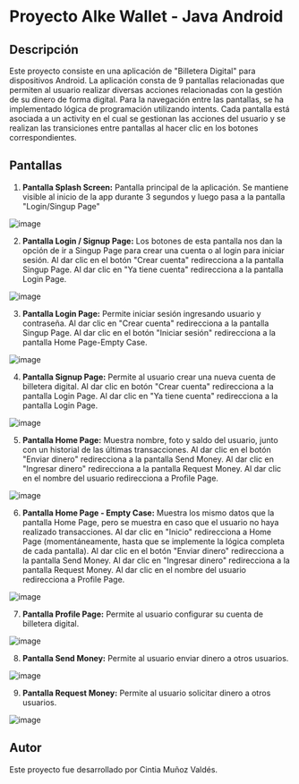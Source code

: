 # Proyecto Alke Wallet - Java Android

## Descripción
Este proyecto consiste en una aplicación de "Billetera Digital" para dispositivos Android. La aplicación consta de 9 pantallas relacionadas que permiten al usuario realizar diversas acciones relacionadas con la gestión de su dinero de forma digital. Para la navegación entre las pantallas, se ha implementado lógica de programación utilizando intents. Cada pantalla está asociada a un activity en el cual se gestionan las acciones del usuario y se realizan las transiciones entre pantallas al hacer clic en los botones correspondientes.

## Pantallas
1. **Pantalla Splash Screen:** Pantalla principal de la aplicación. Se mantiene visible al inicio de la app durante 3 segundos y luego pasa a la pantalla "Login/Singup Page"

![image](https://github.com/Cintia-MV/AlkeWalletJavaAndroid/assets/99772130/0c5e21b8-8c17-4486-9428-19f2cac24d6d)

2. **Pantalla Login / Signup Page:** Los botones de esta pantalla nos dan la opción de ir a Singup Page para crear una cuenta o al login para iniciar sesión. Al dar clic en el botón "Crear cuenta" redirecciona a la pantalla Singup Page. Al dar clic en "Ya tiene cuenta" redirecciona a la pantalla Login Page.

![image](https://github.com/Cintia-MV/AlkeWalletJavaAndroid/assets/99772130/a8d92101-ea84-46ea-ab87-f2323efcd4d5)

3. **Pantalla Login Page:** Permite iniciar sesión ingresando usuario y contraseña.  Al dar clic en "Crear cuenta" redirecciona a la pantalla Singup Page. Al dar clic en el botón "Iniciar sesión" redirecciona a la pantalla Home Page-Empty Case.

![image](https://github.com/Cintia-MV/AlkeWalletJavaAndroid/assets/99772130/9f2b50d3-7fd0-40c5-b67a-16520b5e2d96)

4. **Pantalla Signup Page:** Permite al usuario crear una nueva cuenta de billetera digital. Al dar clic en botón "Crear cuenta" redirecciona a la pantalla Login Page. Al dar clic en "Ya tiene cuenta" redirecciona a la pantalla Login Page.

![image](https://github.com/Cintia-MV/AlkeWalletJavaAndroid/assets/99772130/36ab3c24-cf4d-48e3-933e-aefedd150739)

5. **Pantalla Home Page:** Muestra nombre, foto y saldo del usuario, junto con un historial de las últimas transacciones. Al dar clic en el botón "Enviar dinero" redirecciona a la pantalla Send Money. Al dar clic en "Ingresar dinero" redirecciona a la pantalla Request Money. Al dar clic en el nombre del usuario redirecciona a Profile Page.

![image](https://github.com/Cintia-MV/AlkeWalletJavaAndroid/assets/99772130/8c529e24-6824-414b-a6d8-4700a4512c5f)

6. **Pantalla Home Page - Empty Case:** Muestra los mismo datos que la pantalla Home Page, pero se muestra en caso que el usuario no haya realizado transacciones. Al dar clic en "Inicio" redirecciona a Home Page (momentáneamente, hasta que se implemente la lógica completa de cada pantalla). Al dar clic en el botón "Enviar dinero" redirecciona a la pantalla Send Money. Al dar clic en "Ingresar dinero" redirecciona a la pantalla Request Money. Al dar clic en el nombre del usuario redirecciona a Profile Page.

![image](https://github.com/Cintia-MV/AlkeWalletJavaAndroid/assets/99772130/07ee3c9a-2eb9-4780-a1c2-5df5a524e61a)

7. **Pantalla Profile Page:** Permite al usuario configurar su cuenta de billetera digital. 

![image](https://github.com/Cintia-MV/AlkeWalletJavaAndroid/assets/99772130/a3ca2463-19b6-4194-84f1-1a563e549a4e)

8. **Pantalla Send Money:**  Permite al usuario enviar dinero a otros usuarios.

![image](https://github.com/Cintia-MV/AlkeWalletJavaAndroid/assets/99772130/2d1990b1-a447-4238-a96e-a72c362f8bdc)

9. **Pantalla Request Money:** Permite al usuario solicitar dinero a otros usuarios.

![image](https://github.com/Cintia-MV/AlkeWalletJavaAndroid/assets/99772130/b4e04b04-c540-4fae-a8d6-f753a6296656)

## Autor
Este proyecto fue desarrollado por Cintia Muñoz Valdés.
